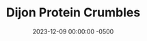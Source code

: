 ---
layout: post
title:  "Dijon Protein Crumbles"
date:   2023-12-09 00:00:00 -0500
categories: 
- Recipes
- Finger Foods
permalink: /recipes/protein-crumbles
image: /assets/Food/Finger Food/Protein Crumble/protein-crumble.jpg
ing: crumble-ing
facts: crumble-facts
Prep: 5
Rest: 
Cook: 
Source1: 
Source2: 
Description: It took me way too long to realize that with unflavored protein powder, I can make protein packed snacks that are savory instead of sweet. They're a fantastic source of quick, lean protein, and they taste great. Instead of being limited by the small amount of things that can go into a healthy sweet, there's now a whole spice cabinet at your disposal to flavor these in interesting ways. I like to crumble these up on a salad when I don't have any meat available.
Instructions: 
- Add ingredients to a medium bowl and mix together with a spoon.  Roll into balls and refrigerate
---